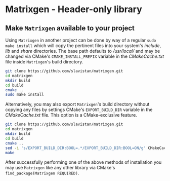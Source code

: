 # Matrixgen - Header-only library

## Make `Matrixgen` available to your project

Using `Matrixgen` in another project can be done by way of a regular `sudo make install` which will copy the pertinent files into your system's *include*, *lib* and *share* directories. The base path defaults to */usr/local/* and may be changed via CMake's `CMAKE_INSTALL_PREFIX` variable in the *CMakeCache.txt* file inside `Matrixgen`'s build directory.

```sh
git clone https://github.com/slavistan/matrixgen.git
cd matrixgen
mkdir build
cd build
cmake ..
sudo make install
```

Alternatively, you may also export `Matrixgen`'s build directory without copying any files by settings CMake's `EXPORT_BUILD_DIR` variable in the *CMakeCache.txt* file. This option is a CMake-exclusive feature.

```sh
git clone https://github.com/slavistan/matrixgen.git
cd matrixgen
mkdir build
cd build
cmake ..
sed -i 's/EXPORT_BUILD_DIR:BOOL=.*/EXPORT_BUILD_DIR:BOOL=ON/g' CMakeCache.txt
make
```

After successfully performing one of the above methods of installation you may use `Matrixgen` like any other library via CMake's `find_package(Matrixgen REQUIRED)`.
